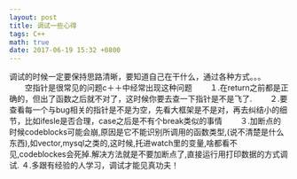 ```yaml
---
layout: post
title: 调试一些心得
tags: C++
math: true
date: 2017-06-19 15:32 +0800
---
```




调试的时候一定要保持思路清晰，要知道自己在干什么，通过各种方式。。。
　　空指针是很常见的问题c＋＋中经常出现这种问题
　　１.在return之前都是正确的，但出了函数之后就不对了，这时候你要去查一下指针是不是飞了.
　　２.要查看每一个与bug相关的指针是不是为空，先看大框架是不是对，再去纠结小的细节，比如ifesle是否合理，case之后是不有个break类似的事情
　　３.加断点的时候codeblocks可能会崩,原因是它不能识别所调用的函数类型,(说不清楚是什么东西),如vector<vector>,mysql之类的,这时候,托进watch里的变量,啥都看不见,codeblockes会死掉.解决方法就是不要加断点了,直接运行用打印数据的方式调试.
         ４.多跟有经验的人学习，调试才能见真功夫！
